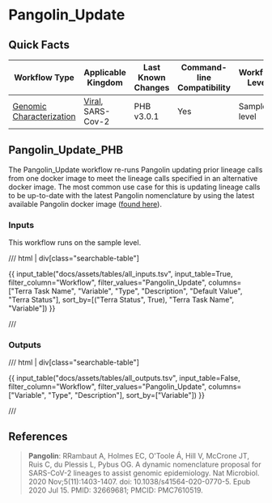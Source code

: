 # Pangolin_Update

## Quick Facts

| **Workflow Type** | **Applicable Kingdom** | **Last Known Changes** | **Command-line Compatibility** | **Workflow Level** |
|---|---|---|---|---|
| [Genomic Characterization](../../workflows_overview/workflows_type.md/#genomic-characterization) | [Viral](../../workflows_overview/workflows_kingdom.md/#viral), SARS-Cov-2 | PHB v3.0.1 | Yes | Sample-level |

## Pangolin_Update_PHB

The Pangolin_Update workflow re-runs Pangolin updating prior lineage calls from one docker image to meet the lineage calls specified in an alternative docker image. The most common use case for this is updating lineage calls to be up-to-date with the latest Pangolin nomenclature by using the latest available Pangolin docker image ([found here](https://theiagen.notion.site/Docker-Image-and-Reference-Materials-for-SARS-CoV-2-Genomic-Characterization-98328c61f5cb4f77975f512b55d09108?pvs=74)).

### Inputs

This workflow runs on the sample level.

/// html | div[class="searchable-table"]

{{ input_table("docs/assets/tables/all_inputs.tsv", input_table=True, filter_column="Workflow", filter_values="Pangolin_Update", columns=["Terra Task Name", "Variable", "Type", "Description", "Default Value", "Terra Status"], sort_by=[("Terra Status", True), "Terra Task Name", "Variable"]) }}

///

### Outputs

/// html | div[class="searchable-table"]

{{ input_table("docs/assets/tables/all_outputs.tsv", input_table=False, filter_column="Workflow", filter_values="Pangolin_Update", columns=["Variable", "Type", "Description"], sort_by=["Variable"]) }}

///

## References

> **Pangolin**: RRambaut A, Holmes EC, O'Toole Á, Hill V, McCrone JT, Ruis C, du Plessis L, Pybus OG. A dynamic nomenclature proposal for SARS-CoV-2 lineages to assist genomic epidemiology. Nat Microbiol. 2020 Nov;5(11):1403-1407. doi: 10.1038/s41564-020-0770-5. Epub 2020 Jul 15. PMID: 32669681; PMCID: PMC7610519.
